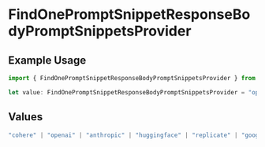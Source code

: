 # FindOnePromptSnippetResponseBodyPromptSnippetsProvider

## Example Usage

```typescript
import { FindOnePromptSnippetResponseBodyPromptSnippetsProvider } from "@orq-ai/node/models/operations";

let value: FindOnePromptSnippetResponseBodyPromptSnippetsProvider = "openai";
```

## Values

```typescript
"cohere" | "openai" | "anthropic" | "huggingface" | "replicate" | "google" | "google-ai" | "azure" | "aws" | "anyscale" | "perplexity" | "groq" | "fal" | "leonardoai" | "nvidia" | "jina" | "togetherai" | "elevenlabs"
```